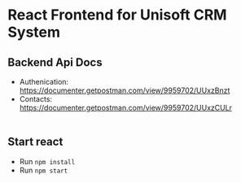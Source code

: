 # React Frontend for Unisoft CRM System

## Backend Api Docs
* Authenication: https://documenter.getpostman.com/view/9959702/UUxzBnzt
* Contacts: https://documenter.getpostman.com/view/9959702/UUxzCULr <br/><br/>

## Start react
* Run ```npm install```
* Run ```npm start```
